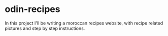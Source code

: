 # odin-recipes
In this project I'll be writing a moroccan recipes website, with recipe related pictures and step by step instructions.
